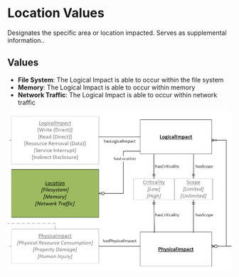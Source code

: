 # Location Values

Designates the specific area or location impacted. Serves as supplemental information..

## Values

 - **File System**:  The Logical Impact is able to occur within the file system
 - **Memory**:  The Logical Impact is able to occur within memory
 - **Network Traffic**:  The Logical Impact is able to occur within network traffic

![Location Graph](../figures/graphsnippets/LocationSnippet.png "Location Graph")